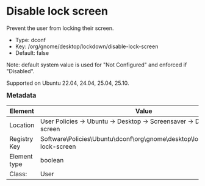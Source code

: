 # Disable lock screen

Prevent the user from locking their screen.

- Type: dconf
- Key: /org/gnome/desktop/lockdown/disable-lock-screen
- Default: false

Note: default system value is used for "Not Configured" and enforced if "Disabled".

Supported on Ubuntu 22.04, 24.04, 25.04, 25.10.



<span style="font-size: larger;">**Metadata**</span>

| Element      | Value            |
| ---          | ---              |
| Location     | User Policies -> Ubuntu -> Desktop -> Screensaver -> Disable lock screen    |
| Registry Key | Software\Policies\Ubuntu\dconf\org\gnome\desktop\lockdown\disable-lock-screen         |
| Element type | boolean |
| Class:       | User       |
